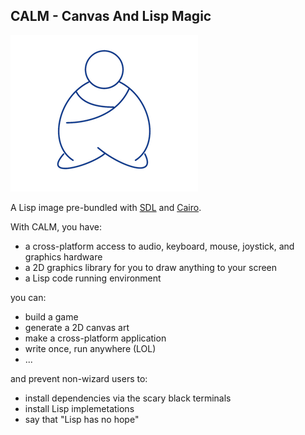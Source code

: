 ## CALM - Canvas And Lisp Magic

![calm](profile/calm.png)

A Lisp image pre-bundled with [SDL](https://libsdl.org) and [Cairo](https://cairographics.org).

With CALM, you have:

- a cross-platform access to audio, keyboard, mouse, joystick, and graphics hardware
- a 2D graphics library for you to draw anything to your screen
- a Lisp code running environment

you can:

- build a game
- generate a 2D canvas art
- make a cross-platform application
- write once, run anywhere (LOL)
- ...

and prevent non-wizard users to:

- install dependencies via the scary black terminals
- install Lisp implemetations
- say that "Lisp has no hope"
